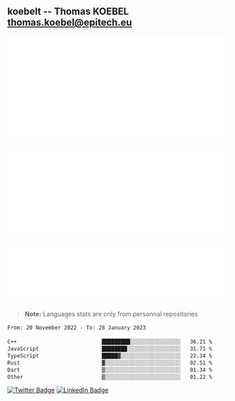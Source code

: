 ## koebelt -- Thomas KOEBEL <thomas.koebel@epitech.eu>

<!-- On github since 2018-->


![Metrics](/metrics.classic.svg)



<!--![Metrics](/metrics.plugin.introduction.repository.svg)-->
![Metrics](/metrics.plugin.isocalendar.svg)



![Metrics](/metrics.plugin.languages.svg)

> **Note:** Languages stats are only from personnal repositories

<!--START_SECTION:waka-->

```text
From: 20 November 2022 - To: 28 January 2023

C++                           █████████░░░░░░░░░░░░░░░░   36.21 %
JavaScript                    ████████░░░░░░░░░░░░░░░░░   31.71 %
TypeScript                    █████▓░░░░░░░░░░░░░░░░░░░   22.34 %
Rust                          ▓░░░░░░░░░░░░░░░░░░░░░░░░   02.51 %
Dart                          ▒░░░░░░░░░░░░░░░░░░░░░░░░   01.34 %
Other                         ▒░░░░░░░░░░░░░░░░░░░░░░░░   01.22 %
```

<!--END_SECTION:waka-->

[![Twitter Badge](https://img.shields.io/badge/Twitter-Profile-informational?style=flat&logo=twitter&logoColor=white&color=1CA2F1)](https://twitter.com/jesuis_roux)
[![LinkedIn Badge](https://img.shields.io/badge/LinkedIn-Profile-informational?style=flat&logo=linkedin&logoColor=white&color=0D76A8)](https://www.linkedin.com/in/koebelt/)
